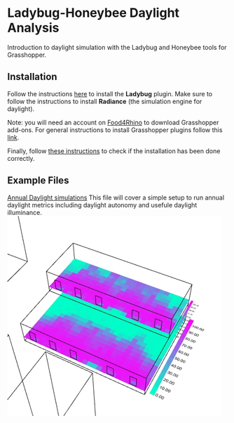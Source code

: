 # Ladybug-Honeybee Daylight Analysis

Introduction to daylight simulation with the Ladybug and Honeybee tools for Grasshopper.

## Installation

Follow the instructions [here](https://github.com/ladybug-tools/lbt-grasshopper/wiki/1.1-Windows-Installation-Steps) to install the **Ladybug** plugin. Make sure to follow the instructions to install **Radiance** (the simulation engine for daylight). 

Note: you will need an account on [Food4Rhino](https://food4rhino.com/) to download Grasshopper add-ons. For general instructions to install Grasshopper plugins follow this [link](https://www.food4rhino.com/en/faq#users-install-grasshopper-plugin).

Finally, follow [these instructions](https://github.com/ladybug-tools/lbt-grasshopper/wiki/1.3-Verifying-Your-Installation) to check if the installation has been done correctly.

## Example Files

[Annual Daylight simulations](examples/annual_daylight/)
This file will cover a simple setup to run annual daylight metrics including daylight autonomy and usefule daylight illuminance.
![](imgs/ann.jpg)
